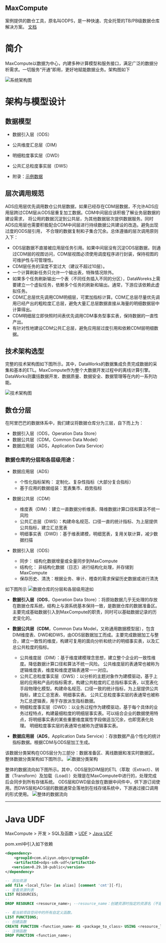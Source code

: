 MaxCompute
----
案例提供的数仓工具，原名叫ODPS，是一种快速、完全托管的TB/PB级数据仓库解决方案。
[文档](https://help.aliyun.com/product/27797.html?spm=5176.7944453.751670.btn11.3f4452dfrSgO9Q)

# 简介
MaxCompute以数据为中心，内建多种计算模型和服务接口，满足广泛的数据分析需求。一切服务“开通”即用，更好地赋能数据业务。架构图如下

![系统架构图](http://static-aliyun-doc.oss-cn-hangzhou.aliyuncs.com/assets/img/11916/156160413545239_zh-CN.jpg)


# 架构与模型设计
## 数据模型
* 数据引入层（ODS）
* 公共维度汇总层（DIM）
* 明细粒度事实层（DWD）
* 公共汇总粒度事实层（DWS）

* 附录：[示例数据](https://help.aliyun.com/knowledge_detail/118973.html?spm=a2c4g.11186631.2.5.7e0f101afLP1UZ)

## 层次调用规范
ADS应用层优先调用数仓公共层数据，如果已经存在CDM层数据，不允许ADS应用层跨过CDM层从ODS层重复加工数据。CDM中间层应该积极了解业务层数据的建设需求，
将公用的数据沉淀到公共层，为其他数据层次提供数据服务。同时ADS应用层也需要积极配合CDM中间层进行持续数据公共建设的改造。避免出现过度的ODS层引用，
不合理的数据复制和子集合冗余。总体遵循的层次调用原则入下：
* ODS层数据不直接被应用层任务引用。如果中间层没有沉淀ODS层数据，则通过CDM层的视图访问，CDM层视图必须使用调度程序进行封装，保持视图的可维护性与可管理性。
* CDM层任务的深度不宜过大（建议不超过10层）。
* 一个计算刷新任务只允许一个输出表，特殊情况除外。
* 如果多个任务刷新输出一个表（不同任务插入不同的分区），DataWoreks上需要建立一个虚拟任务，依赖多个任务的刷新和输出。通常，下游应该依赖此虚拟任务。
* CDM汇总层优先调用CDM明细层，可累加指标计算。CDM汇总层尽量优先调用已经产出的粗粒度汇总层，避免大量汇总层数据直接从海量的明细数据层中计算得出。
* CDM明细层立即快照时间表优先调用CDM事务型事实表，保持数据的一直性产出。
* 有针对性地建设CDM公共汇总层，避免应用层过度引用和依赖CDM层明细数据。

## 技术架构选型
完整的技术架构图如下图所示。其中，DataWorks的数据集成负责完成数据的采集和基本的ETL。MaxCompute作为整个大数据开发过程中的离线计算引擎。
DataWorks则囊括数据开发、数据质量、数据安全、数据管理等在内的一系列功能。

![技术架构图](http://static-aliyun-doc.oss-cn-hangzhou.aliyuncs.com/assets/img/158228/156101403344619_zh-CN.png)


## 数仓分层
在阿里巴巴的数据体系中，我们建议将数据仓库分为三层，自下而上为：
* 数据引入层（ODS，Operation Data Store）
* 数据公共层（CDM，Common Data Model）
* 数据应用层（ADS，Application Data Service）

### 数据仓库的分层和各层级用途：
* 数据应用层（ADS）
    - 个性化指标架构： 定制化、复杂性指标（大部分复合指标）
    - 基于应用的数据组装：宽表集市、趋势指标 

* 数据公共层（CDM）
    - 维度表（DIM）：建立一直数据分析维表、降维数据计算口径和算法不统一风险
    - 公共汇总层（DWS）：构建命名规范、口径一直的统计指标、为上层提供公共指标，建立汇总宽表
    - 明细事实表（DWD）：基于维表建模，明细宽表，复用关联计算，减少数据扫描

* 数据引入层（ODS）
    - 同步： 结构化数据增量或全量同步到MaxCompute
    - 结构化： 非结构化数据（日志）进行结构化处理，并存储到MaxCompute
    - 保存历史、清洗：根据业务、审计、稽查的需求保留历史数据或进行清洗

如下图所示
![数据仓库的分层和各层级用途如](http://static-aliyun-doc.oss-cn-hangzhou.aliyuncs.com/assets/img/158826/156101403844631_zh-CN.png)

* **数据引入层（ODS**，Operation Data Store）：将原始数据几乎无处理的存放在数据仓库系统，结构上与源系统基本保持一致，是数据仓库的数据准备区。主要完成基础数据引入到MaxCompute的职责，同时可以基础数据记录的历史变化的。

* **数据公共层（CDM**，Common Data Model，又称通用数据模型层），包含DIM维度表、DWD和DWS，由ODS层数据加工而成。主要完成数据加工与整合，建立一致性的维度，构建可复用的面向分析和统计的明细事实表，以及汇总公共粒度的指标。
    - 公共维度层（DIM）：基于维度建模理念思想，建立整个企业的一致性维度。降低数据计算口径和算法不统一风险。
    公共维度层的表通常也被称为逻辑维度表，维度和维度逻辑表通常一一对应。
    - 公共汇总粒度事实层（DWS）：以分析的主题对象作为建模驱动，基于上层的应用和产品的指标需求，构建公共粒度的汇总指标事实表，以宽表化手段物理化模型。构建命名规范、口径一致的统计指标，为上层提供公共指标，建立汇总宽表、明细事实表。
    公共汇总粒度事实层的表通常也被称为汇总逻辑表，用于存放派生指标数据。
    - 明细粒度事实层（DWD）：以业务过程作为建模驱动，基于每个具体的业务过程特点，构建最细粒度的明细层事实表。可以结合企业的数据使用特点，将明细事实表的某些重要维度属性字段做适当冗余，也即宽表化处理。
    明细粒度事实层的表通常也被称为逻辑事实表。

* **数据应用层（ADS**，Application Data Service）：存放数据产品个性化的统计指标数据。根据CDM与ODS层加工生成。

该数据分类架构在ODS层分为三部分：数据准备区、离线数据和准实时数据区。整体数据分类架构如下图所示。
![数据分类架构](http://static-aliyun-doc.oss-cn-hangzhou.aliyuncs.com/assets/img/158826/156101403844636_zh-CN.png)


整体的数据流向如下图所示。其中，ODS层到DIM层的ETL（萃取（Extract）、转置（Transform）及加载（Load））处理是在MaxCompute中进行的，处理完成后会同步到所有存储系统。
ODS层和DWD层会放在数据中间件中，供下游订阅使用。而DWS层和ADS层的数据通常会落地到在线存储系统中，下游通过接口调用的形式使用。
![整体的数据流向](http://static-aliyun-doc.oss-cn-hangzhou.aliyuncs.com/assets/img/158826/156101403946107_zh-CN.png)


-------------

# Java UDF
MaxCompute > 开发 > SQL及函数 > [UDF](https://help.aliyun.com/document_detail/27866.html?spm=a2c4g.11186623.3.4.2c0234d8K9RUx5) > [Java UDF](https://help.aliyun.com/document_detail/27867.html?spm=a2c4g.11186623.2.12.3b3c3a68cEfMpK)

pom.xml中引入如下依赖
```xml
<dependency>
    <groupId>com.aliyun.odps</groupId>
    <artifactId>odps-sdk-udf</artifactId>
   <version>0.29.10-public</version>
</dependency>
```

```sql
-- 添加资源
add file <local_file> [as alias] [comment 'cmt'][-f];
-- 查看资源列表
LIST RESOURCES;
--
DROP RESOURCE <resource_name>; --resource_name：创建资源时指定的资源名（不是路径）。

-- 看当前项目空间中的所有自定义函数。
LIST FUNCTIONS;
-- 创建函数
CREATE FUNCTION <function_name> AS <package_to_class> USING <resource_list>;
-- 注销函数
DROP FUNCTION <function_name>;


```


